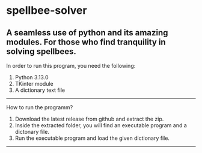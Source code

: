 # spellbee-solver
A seamless use of python and its amazing modules. For those who find tranquility in solving spellbees.
-----------------------------------------------------------------------------------------------------------
In order to run this program, you need the following:
1. Python 3.13.0
2. TKinter module
3. A dictionary text file
-----------------------------------------------------------------------------------------------------------
How to run the programm?
1. Download the latest release from github and extract the zip.
2. Inside the extracted folder, you will find an executable program and a dictonary file.
3. Run the executable program and load the given dictionary file.
-----------------------------------------------------------------------------------------------------------
